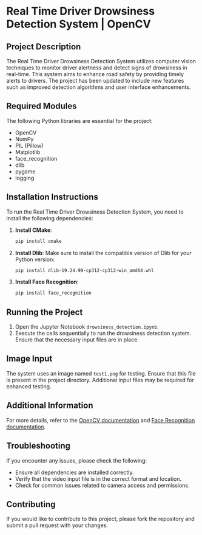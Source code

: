 # Real Time Driver Drowsiness Detection System | OpenCV

## Project Description
The Real Time Driver Drowsiness Detection System utilizes computer vision techniques to monitor driver alertness and detect signs of drowsiness in real-time. This system aims to enhance road safety by providing timely alerts to drivers. The project has been updated to include new features such as improved detection algorithms and user interface enhancements.

## Required Modules
The following Python libraries are essential for the project:
- OpenCV
- NumPy
- PIL (Pillow)
- Matplotlib
- face_recognition
- dlib
- pygame
- logging

## Installation Instructions
To run the Real Time Driver Drowsiness Detection System, you need to install the following dependencies:

1. **Install CMake**:
   ```bash
   pip install cmake
   ```

2. **Install Dlib**:
   Make sure to install the compatible version of Dlib for your Python version:
   ```bash
   pip install dlib-19.24.99-cp312-cp312-win_amd64.whl
   ```

3. **Install Face Recognition**:
   ```bash
   pip install face_recognition
   ```

## Running the Project
1. Open the Jupyter Notebook `drowsiness_detection.ipynb`.
2. Execute the cells sequentially to run the drowsiness detection system. Ensure that the necessary input files are in place.

## Image Input
The system uses an image named `test1.png` for testing. Ensure that this file is present in the project directory. Additional input files may be required for enhanced testing.

## Additional Information
For more details, refer to the [OpenCV documentation](https://opencv.org/documentation/) and [Face Recognition documentation](https://face-recognition.readthedocs.io/en/latest/).

## Troubleshooting
If you encounter any issues, please check the following:
- Ensure all dependencies are installed correctly.
- Verify that the video input file is in the correct format and location.
- Check for common issues related to camera access and permissions.

## Contributing
If you would like to contribute to this project, please fork the repository and submit a pull request with your changes.
